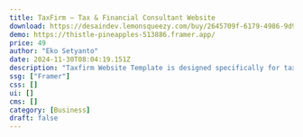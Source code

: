 ```yaml
---
title: TaxFirm — Tax & Financial Consultant Website
download: https://desaindev.lemonsqueezy.com/buy/2645709f-6179-4986-9d98-46bfb36b2a37
demo: https://thistle-pineapples-513886.framer.app/
price: 49
author: "Eko Setyanto"
date: 2024-11-30T08:04:19.151Z
description: "Taxfirm Website Template is designed specifically for tax advisors and financial consultants seeking to establish a strong online presence. With its responsive and professional design, the template offers clients an intuitive platform to explore the services and expertise of your firm."
ssg: ["Framer"]
css: []
ui: []
cms: []
category: [Business]
draft: false
---
```


